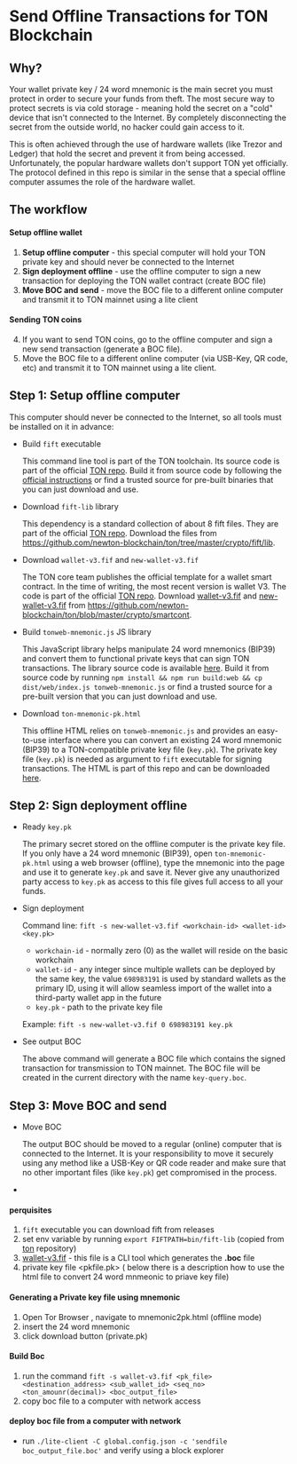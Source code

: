 # Send Offline Transactions for TON Blockchain

## Why?

Your wallet private key / 24 word mnemonic is the main secret you must protect in order to secure your funds from theft. The most secure way to protect secrets is via cold storage - meaning hold the secret on a "cold" device that isn't connected to the Internet. By completely disconnecting the secret from the outside world, no hacker could gain access to it.

This is often achieved through the use of hardware wallets (like Trezor and Ledger) that hold the secret and prevent it from being accessed. Unfortunately, the popular hardware wallets don't support TON yet officially. The protocol defined in this repo is similar in the sense that a special offline computer assumes the role of the hardware wallet.

## The workflow

#### Setup offline wallet

1. **Setup offline computer** - this special computer will hold your TON private key and should never be connected to the Internet
2. **Sign deployment offline** - use the offline computer to sign a new transaction for deploying the TON wallet contract (create BOC file)
3. **Move BOC and send** - move the BOC file to a different online computer and transmit it to TON mainnet using a lite client

#### Sending TON coins

4. If you want to send TON coins, go to the offline computer and sign a new send transaction (generate a BOC file).
5. Move the BOC file to a different online computer (via USB-Key, QR code, etc) and transmit it to TON mainnet using a lite client.

## Step 1: Setup offline computer

This computer should never be connected to the Internet, so all tools must be installed on it in advance:

* Build `fift` executable

  This command line tool is part of the TON toolchain. Its source code is part of the official [TON repo](https://github.com/newton-blockchain/ton/). Build it from source code by following the [official instructions](https://ton.org/docs/#/compile?id=fift) or find a trusted source for pre-built binaries that you can just download and use.
  
* Download `fift-lib` library
  
  This dependency is a standard collection of about 8 fift files. They are part of the official [TON repo](https://github.com/newton-blockchain/ton/). Download the files from https://github.com/newton-blockchain/ton/tree/master/crypto/fift/lib.
  
* Download `wallet-v3.fif` and `new-wallet-v3.fif`

  The TON core team publishes the official template for a wallet smart contract. In the time of writing, the most recent version is wallet V3. The code is part of the official [TON repo](https://github.com/newton-blockchain/ton/). Download [wallet-v3.fif](https://github.com/newton-blockchain/ton/blob/master/crypto/smartcont/wallet-v3.fif) and [new-wallet-v3.fif](https://github.com/newton-blockchain/ton/blob/master/crypto/smartcont/new-wallet-v3.fif) from https://github.com/newton-blockchain/ton/blob/master/crypto/smartcont.

* Build `tonweb-mnemonic.js` JS library

  This JavaScript library helps manipulate 24 word mnemonics (BIP39) and convert them to functional private keys that can sign TON transactions. The library source code is available [here](https://github.com/toncenter/tonweb-mnemonic). Build it from source code by running `npm install && npm run build:web && cp dist/web/index.js tonweb-mnemonic.js` or find a trusted source for a pre-built version that you can just download and use. 

* Download `ton-mnemonic-pk.html`

  This offline HTML relies on `tonweb-mnemonic.js` and provides an easy-to-use interface where you can convert an existing 24 word mnemonic (BIP39) to a TON-compatible private key file (`key.pk`). The private key file (`key.pk`) is needed as argument to `fift` executable for signing transactions. The HTML is part of this repo and can be downloaded [here](ton-mnemonic-pk.html).

## Step 2: Sign deployment offline

* Ready `key.pk`

  The primary secret stored on the offline computer is the private key file. If you only have a 24 word mnemonic (BIP39), open `ton-mnemonic-pk.html` using a web browser (offline), type the mnemonic into the page and use it to generate `key.pk` and save it. Never give any unauthorized party access to `key.pk` as access to this file gives full access to all your funds.
  
* Sign deployment

  Command line: `fift -s new-wallet-v3.fif <workchain-id> <wallet-id> <key.pk>`
  
  * `workchain-id` - normally zero (0) as the wallet will reside on the basic workchain
  * `wallet-id` - any integer since multiple wallets can be deployed by the same key, the value `698983191` is used by standard wallets as the primary ID, using it will allow seamless import of the wallet into a third-party wallet app in the future
  * `key.pk` - path to the private key file
  
  Example: `fift -s new-wallet-v3.fif 0 698983191 key.pk`
  
* See output BOC

  The above command will generate a BOC file which contains the signed transaction for transmission to TON mainnet. The BOC file will be created in the current directory with the name `key-query.boc`.
  
## Step 3: Move BOC and send

* Move BOC

  The output BOC should be moved to a regular (online) computer that is connected to the Internet. It is your responsibility to move it securely using any method like a USB-Key or QR code reader and make sure that no other important files (like `key.pk`) get compromised in the process.
  
* 

#### perquisites

1. `fift` executable you can download fift from releases
2. set env variable by running `export FIFTPATH=bin/fift-lib` (copied from [ton](https://github.com/newton-blockchain/ton) repository)
3. [wallet-v3.fif](https://github.com/newton-blockchain/ton/blob/master/crypto/smartcont/wallet-v3.fif) - this file is a CLI tool which generates the **.boc** file
4. private key file <pkfile.pk> ( below there is a description how to use the html file to convert 24 word mnmeonic to priave key file)

#### Generating a Private key file using mnemonic
1. Open Tor Browser , navigate to mnemonic2pk.html (offline mode)
2. insert the 24 word mnemonic
3. click download button (private.pk) 

#### Build Boc
1. run the command `fift -s wallet-v3.fif <pk_file> <destination_address> <sub_wallet_id> <seq_no> <ton_amounr(decimal)> <boc_output_file>`
2. copy boc file to a computer with network access 


#### deploy boc file from a computer with network

- run `./lite-client -C global.config.json -c 'sendfile boc_output_file.boc'` and verify using a block explorer
